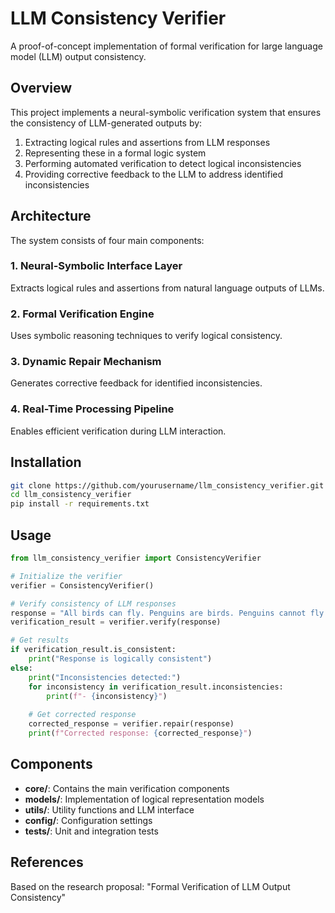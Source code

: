 # LLM Consistency Verifier

A proof-of-concept implementation of formal verification for large language model (LLM) output consistency.

## Overview

This project implements a neural-symbolic verification system that ensures the consistency of LLM-generated outputs by:

1. Extracting logical rules and assertions from LLM responses
2. Representing these in a formal logic system
3. Performing automated verification to detect logical inconsistencies
4. Providing corrective feedback to the LLM to address identified inconsistencies

## Architecture

The system consists of four main components:

### 1. Neural-Symbolic Interface Layer
Extracts logical rules and assertions from natural language outputs of LLMs.

### 2. Formal Verification Engine
Uses symbolic reasoning techniques to verify logical consistency.

### 3. Dynamic Repair Mechanism
Generates corrective feedback for identified inconsistencies.

### 4. Real-Time Processing Pipeline
Enables efficient verification during LLM interaction.

## Installation

```bash
git clone https://github.com/yourusername/llm_consistency_verifier.git
cd llm_consistency_verifier
pip install -r requirements.txt
```

## Usage

```python
from llm_consistency_verifier import ConsistencyVerifier

# Initialize the verifier
verifier = ConsistencyVerifier()

# Verify consistency of LLM responses
response = "All birds can fly. Penguins are birds. Penguins cannot fly."
verification_result = verifier.verify(response)

# Get results
if verification_result.is_consistent:
    print("Response is logically consistent")
else:
    print("Inconsistencies detected:")
    for inconsistency in verification_result.inconsistencies:
        print(f"- {inconsistency}")
    
    # Get corrected response
    corrected_response = verifier.repair(response)
    print(f"Corrected response: {corrected_response}")
```

## Components

- **core/**: Contains the main verification components
- **models/**: Implementation of logical representation models
- **utils/**: Utility functions and LLM interface
- **config/**: Configuration settings
- **tests/**: Unit and integration tests

## References

Based on the research proposal: "Formal Verification of LLM Output Consistency"
